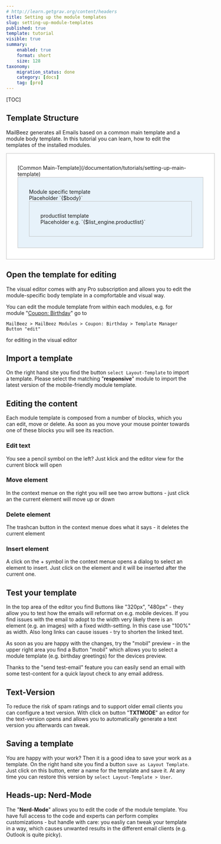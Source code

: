 ```yaml
---
# http://learn.getgrav.org/content/headers
title: Setting up the module templates
slug: setting-up-module-templates
published: true
template: tutorial
visible: true
summary:
    enabled: true
    format: short
    size: 128
taxonomy:
    migration_status: done
    category: [docs]
    tag: [pro]
---
```



 
[TOC]

## Template Structure

MailBeez generates all Emails based on a common main template and a module body template. In this tutorial you can learn, how to edit the templates of the installed modules.

<div style="padding: 30px; border: 1px solid #c0c0c0; background-color: #FFFFFF; width: 100%; max-width: 600px; margin:auto" markdown="1">
[Common Main-Template](/documentation/tutorials/setting-up-main-template)

<div style="padding: 30px; border: 1px solid #c0c0c0; background-color: #E7F2FA;" markdown="1">Module specific template
<br>
Placeholder `{$body}`
<div style="padding: 30px; border: 1px solid #c0c0c0;" markdown="1">productlist template<br>
Placeholder e.g. `{$list_engine.productlist}`
</div>
</div>
</div>


## Open the template for editing

The visual editor comes with any Pro subscription and allows you to edit the module-specific body template in a compfortable and visual way.

You can edit the module template from within each modules, e.g. for module  "[Coupon: Birthday](/documentation/mailbeez/coupon_birthday)" go to  

`MailBeez > MailBeez Modules > Coupon: Birthday > Template Manager Button "edit"` 

for editing in the visual editor


## Import a template

On the right hand site you find the button `select Layout-Template` to import a template. Please select the matching "**responsive**" module to import the latest version of the mobile-friendly module template.

## Editing the content

Each module template is composed from a number of blocks, which you can edit, move or delete. As soon as you move your mouse pointer towards one of these blocks you will see its reaction.

### Edit text

You see a pencil symbol on the left? Just klick and the editor view for the current block will open


### Move element

In the context menue on the right you will see two arrow buttons - just click an the current element will move up or down

### Delete element

The trashcan button in the context menue does what it says - it deletes the current element

### Insert element

A click on the + symbol in the context menue opens a dialog to select an element to insert. Just click on the element and it will be inserted after the current one.

## Test your template

In the top area of the editor you find Buttons like "320px", "480px" - they allow you to test how the emails will reformat on e.g. mobile devices. If you find issues with the email to adopt to the width very likely there is an element (e.g. an images) with a fixed width-setting. In this case use "100%" as width. Also long links can cause issues - try to shorten the linked text.

As soon as you are happy with the changes, try the "mobil" preview - in the upper right area you find a Button "mobil" which allows you to select a module template (e.g. birthday greetings) for the devices preview.

Thanks to the "send test-email" feature you can easily send an email with some test-content for a quick layout check to any email address.
 

## Text-Version

To reduce the risk of spam ratings and to support older email clients you can configure a text version. With click on button "**TXTMODE**" an editor for the text-version opens and allows you to automatically generate a text version you afterwards can tweak.

## Saving a template

You are happy with your work? Then it is a good idea to save your work as a template. On the right hand site you find a button `save as Layout Template`. Just click on this button, enter a name for the template and save it. At any time you can restore this version by `select Layout-Template > User`.

 
## Heads-up: Nerd-Mode

The "**Nerd-Mode**" allows you to edit the code of the module template. You have full access to the code and experts can perform complex customizations - but handle with care: you easliy can tweak your template in a way, which causes unwanted results in the different email clients (e.g. Outlook is quite picky).
